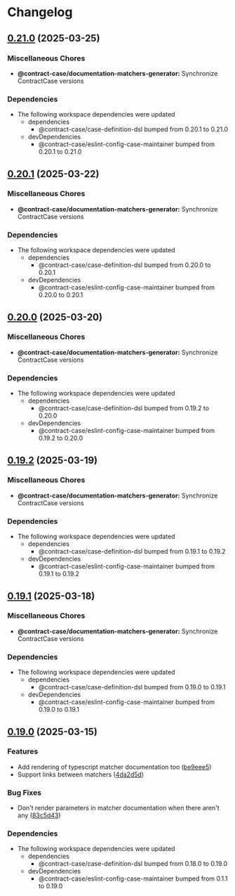 # Changelog

## [0.21.0](https://github.com/case-contract-testing/contract-case/compare/@contract-case/documentation-matchers-generator-v0.20.1...@contract-case/documentation-matchers-generator-v0.21.0) (2025-03-25)


### Miscellaneous Chores

* **@contract-case/documentation-matchers-generator:** Synchronize ContractCase versions


### Dependencies

* The following workspace dependencies were updated
  * dependencies
    * @contract-case/case-definition-dsl bumped from 0.20.1 to 0.21.0
  * devDependencies
    * @contract-case/eslint-config-case-maintainer bumped from 0.20.1 to 0.21.0

## [0.20.1](https://github.com/case-contract-testing/contract-case/compare/@contract-case/documentation-matchers-generator-v0.20.0...@contract-case/documentation-matchers-generator-v0.20.1) (2025-03-22)


### Miscellaneous Chores

* **@contract-case/documentation-matchers-generator:** Synchronize ContractCase versions


### Dependencies

* The following workspace dependencies were updated
  * dependencies
    * @contract-case/case-definition-dsl bumped from 0.20.0 to 0.20.1
  * devDependencies
    * @contract-case/eslint-config-case-maintainer bumped from 0.20.0 to 0.20.1

## [0.20.0](https://github.com/case-contract-testing/contract-case/compare/@contract-case/documentation-matchers-generator-v0.19.2...@contract-case/documentation-matchers-generator-v0.20.0) (2025-03-20)


### Miscellaneous Chores

* **@contract-case/documentation-matchers-generator:** Synchronize ContractCase versions


### Dependencies

* The following workspace dependencies were updated
  * dependencies
    * @contract-case/case-definition-dsl bumped from 0.19.2 to 0.20.0
  * devDependencies
    * @contract-case/eslint-config-case-maintainer bumped from 0.19.2 to 0.20.0

## [0.19.2](https://github.com/case-contract-testing/contract-case/compare/@contract-case/documentation-matchers-generator-v0.19.1...@contract-case/documentation-matchers-generator-v0.19.2) (2025-03-19)


### Miscellaneous Chores

* **@contract-case/documentation-matchers-generator:** Synchronize ContractCase versions


### Dependencies

* The following workspace dependencies were updated
  * dependencies
    * @contract-case/case-definition-dsl bumped from 0.19.1 to 0.19.2
  * devDependencies
    * @contract-case/eslint-config-case-maintainer bumped from 0.19.1 to 0.19.2

## [0.19.1](https://github.com/case-contract-testing/contract-case/compare/@contract-case/documentation-matchers-generator-v0.19.0...@contract-case/documentation-matchers-generator-v0.19.1) (2025-03-18)


### Miscellaneous Chores

* **@contract-case/documentation-matchers-generator:** Synchronize ContractCase versions


### Dependencies

* The following workspace dependencies were updated
  * dependencies
    * @contract-case/case-definition-dsl bumped from 0.19.0 to 0.19.1
  * devDependencies
    * @contract-case/eslint-config-case-maintainer bumped from 0.19.0 to 0.19.1

## [0.19.0](https://github.com/case-contract-testing/contract-case/compare/@contract-case/documentation-matchers-generator-v0.0.1...@contract-case/documentation-matchers-generator-v0.19.0) (2025-03-15)


### Features

* Add rendering of typescript matcher documentation too ([be9eee5](https://github.com/case-contract-testing/contract-case/commit/be9eee507cdcedd88e5eef7c300ac396e2334628))
* Support links between matchers ([4da2d5d](https://github.com/case-contract-testing/contract-case/commit/4da2d5dbddcf6958b4b62b06a1f545d56342ecd2))


### Bug Fixes

* Don't render parameters in matcher documentation when there aren't any ([83c5d43](https://github.com/case-contract-testing/contract-case/commit/83c5d4319a234100843d64258fe20cb371159232))


### Dependencies

* The following workspace dependencies were updated
  * dependencies
    * @contract-case/case-definition-dsl bumped from 0.18.0 to 0.19.0
  * devDependencies
    * @contract-case/eslint-config-case-maintainer bumped from 0.1.1 to 0.19.0
